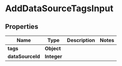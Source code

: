 

# AddDataSourceTagsInput


## Properties

| Name | Type | Description | Notes |
|------------ | ------------- | ------------- | -------------|
|**tags** | **Object** |  |  |
|**dataSourceId** | **Integer** |  |  |



